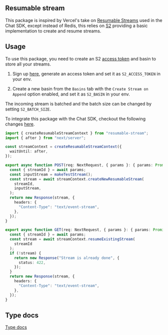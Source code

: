 ## Resumable stream

This package is inspired by Vercel's take on [Resumable Streams](https://github.com/vercel/resumable-stream) used in the Chat SDK, except instead of Redis, this relies on [S2](http://s2.dev/) providing a basic implementation to create and resume streams.

## Usage

To use this package, you need to create an S2 [access token](https://s2.dev/docs/access-control) and basin to store all your streams.

1. Sign up [here](https://s2.dev/dashboard), generate an access token and set it as `S2_ACCESS_TOKEN` in your env.

2. Create a new basin from the `Basins` tab with the `Create Stream on Append` option enabled, and set it as `S2_BASIN` in your env.

The incoming stream is batched and the batch size can be changed by setting `S2_BATCH_SIZE`.

To integrate this package with the Chat SDK, checkout the following changes [here](https://github.com/s2-streamstore/ai-chatbot/blob/s2-streams/app/(chat)/api/chat/route.ts).

```ts
import { createResumableStreamContext } from "resumable-stream";
import { after } from "next/server";

const streamContext = createResumableStreamContext({
  waitUntil: after,  
});

export async function POST(req: NextRequest, { params }: { params: Promise<{ streamId: string }> }) {
  const { streamId } = await params;
  const inputStream = makeTestStream();
  const stream = await streamContext.createNewResumableStream(
    streamId,
    inputStream,
  );
  return new Response(stream, {
    headers: {
      "Content-Type": "text/event-stream",
    },
  });
}

export async function GET(req: NextRequest, { params }: { params: Promise<{ streamId: string }> }) {
  const { streamId } = await params;  
  const stream = await streamContext.resumeExistingStream(
    streamId    
  );
  if (!stream) {
    return new Response("Stream is already done", {
      status: 422,
    });
  }
  return new Response(stream, {
    headers: {
      "Content-Type": "text/event-stream",
    },
  });
}
```

## Type docs

[Type docs](./docs/)
